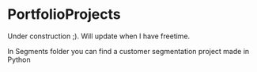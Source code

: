 # PortfolioProjects
Under construction ;). Will update when I have freetime.

In Segments folder you can find a customer segmentation project made in Python
